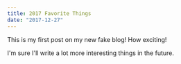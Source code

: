 ```yaml
---
title: 2017 Favorite Things
date: "2017-12-27"
---
```


This is my first post on my new fake blog! How exciting!

I'm sure I'll write a lot more interesting things in the future.
